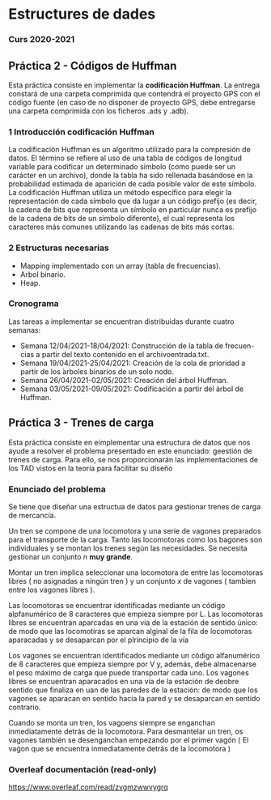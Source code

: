 # Estructures de dades

### Curs 2020-2021

## Práctica 2 - Códigos de Huffman

Esta práctica consiste en implementar la **codificación Huffman**. La
entrega constará de una carpeta comprimida que contendrá el proyecto GPS
con el código fuente (en caso de no disponer de proyecto GPS, debe entregarse
una carpeta comprimida con los ficheros .ads y .adb).

### 1 Introducción codificación Huffman

La codificación Huffman es un algoritmo utilizado para la compresión de
datos. El término se refiere al uso de una tabla de códigos de longitud
variable para codificar un determinado símbolo (como puede ser un carácter
en un archivo), donde la tabla ha sido rellenada basándose en la probabilidad
estimada de aparición de cada posible valor de este símbolo.
La codificación Huffman utiliza un método específico para elegir la representación
de cada símbolo que da lugar a un código prefijo (es decir, la
cadena de bits que representa un símbolo en particular nunca es prefijo de
la cadena de bits de un símbolo diferente), el cual representa los caracteres
más comunes utilizando las cadenas de bits más cortas.


### 2 Estructuras necesarias

- Mapping implementado con un array (tabla de frecuencias).
- Arbol binario.
- Heap.


### Cronograma

Las tareas a implementar se encuentran distribuidas durante cuatro semanas:

- Semana 12/04/2021-18/04/2021: Construcción de la tabla de frecuen-
    cias a partir del texto contenido en el archivoentrada.txt.
- Semana 19/04/2021-25/04/2021: Creación de la cola de prioridad a
    partir de los ́arboles binarios de un solo nodo.
- Semana 26/04/2021-02/05/2021: Creación del árbol Huffman.
- Semana 03/05/2021-09/05/2021: Codificación a partir del árbol de
    Huffman.
    
## Práctica 3 - Trenes de carga

Esta práctica consiste en eimplementar una estructura de datos que nos ayude a resolver el problema presentado en este enunciado: geestión de trenes de carga. Para ello, se nos proporcionarán las implementaciones de los TAD vistos en la teoría para facilitar su diseño

### Enunciado del problema
Se tiene que diseñar una estructua de datos para gestionar trenes de carga de mercancía.

Un tren se compone de una locomotora y una serie de vagones preparados para el transporte de la carga. Tanto las locomotoras como los bagones son individuales y se montan los trenes según las necesidades. Se necesita gestionar un conjunto _n_ **muy grande**.

Montar un tren implica seleccionar una locomotora de entre las locomotoras libres ( no asignadas a ningún tren ) y un conjunto _x_ de vagones ( tambien entre los vagones libres ).

Las locomotoras se encuentrar identificadas mediante un código alpfanumérico de 8 caracteres que empieza siempre por L. Las locomotoras libres se encuentran aparcadas en una vía de la estación de sentido único: de modo que las locomotiras se aparcan alginal de la fila de locomotoras aparacadas y se desaparcan por el plrincipio de la vía

Los vagones se encuentran identificados mediante un código alfanumérico de 8 caracteres que empieza siempre por V y, además, debe almacenarse el peso máximo de carga que puede transportar cada uno. Los vagones libres se encuentran aparacados en una vía de la estación de deobre sentido que finaliza en uan de las paredes de la estación: de modo que los vagones se aparacan en sentido hacia la pared y se desaparcan en sentido contrario.

Cuando se monta un tren, los vagoens siempre se enganchan inmediatamente detrás de la locomotora. Para desmantelar un tren, os vagones también se desenganchan empezando por el primer vagón ( El vaǵon que se encuentra inmediatamente detrás de la locomotora )

### Overleaf documentación (read-only)
https://www.overleaf.com/read/zvgmzwwvygrq
